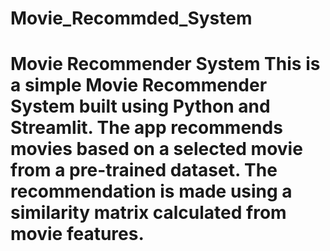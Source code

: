 # Movie_Recommded_System
# Movie Recommender System  This is a simple **Movie Recommender System** built using Python and **Streamlit**. The app recommends movies based on a selected movie from a pre-trained dataset. The recommendation is made using a similarity matrix calculated from movie features. 
